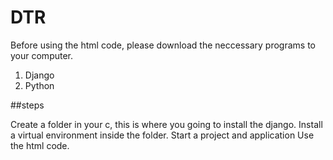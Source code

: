 # DTR

Before using the html code, please download the neccessary programs to your computer.

1. Django
2. Python

##steps

Create a folder in your c, this is where you going to install the django.
Install a virtual environment inside the folder.
Start a project and application
Use the html code.

